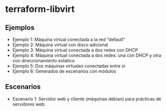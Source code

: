 # terraform-libvirt

## Ejemplos

* Ejemplo 1: Máquina virtual conectada a la red "default"
* Ejemplo 2: Máquina virtual con disco adicional
* Ejemplo 3: Máquina virtual conectada a dos redes con DHCP
* Ejemplo 4: Máquina virtual conectada a dos redes: una con DHCP y otra con direccionamiento estático
* Ejemplo 5: Dos máquinas virtuales conectadas entre sí
* Ejemplo 6: Generados de escenarios con módulos

## Escenarios

* Escenario 1: Servidor web y cliente (máquinas debian) para prácticas de servidores web.